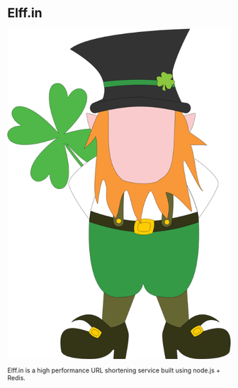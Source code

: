 Elff.in
=========

![Elf Image](/public/images/elf2.png)

Elff.in is a high performance URL shortening service built using node.js + Redis.
